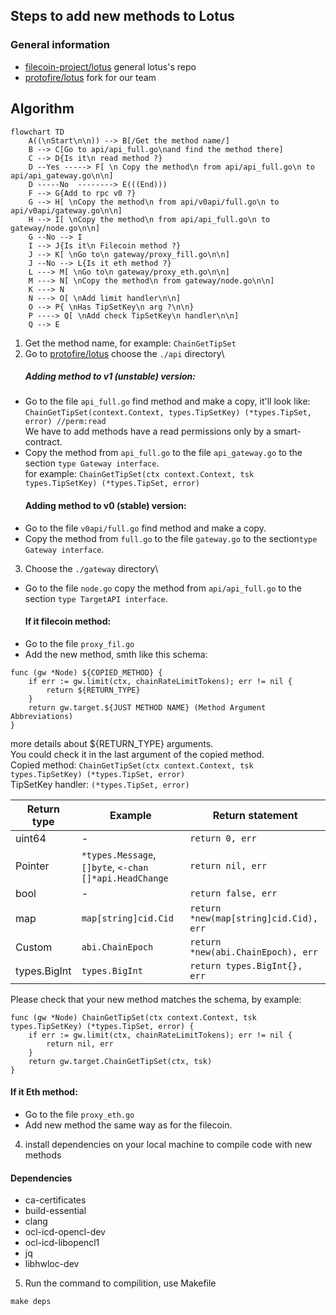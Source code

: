 ## Steps to add  new methods to Lotus


### General information

- [filecoin-project/lotus](https://github.com/filecoin-project/lotus)  general lotus's repo
- [protofire/lotus](https://github.com/protofire/lotus) fork for our team


## Algorithm

````mermaid
flowchart TD
    A((\nStart\n\n)) --> B[/Get the method name/]
    B --> C[Go to api/api_full.go\nand find the method there]
    C --> D{Is it\n read method ?}
    D --Yes -----> F[ \n Copy the method\n from api/api_full.go\n to api/api_gateway.go\n\n]
    D -----No  --------> E(((End)))
    F --> G{Add to rpc v0 ?}
    G --> H[ \nCopy the method\n from api/v0api/full.go\n to api/v0api/gateway.go\n\n]
    H --> I[ \nCopy the method\n from api/api_full.go\n to gateway/node.go\n\n]
    G --No --> I
    I --> J{Is it\n Filecoin method ?}
    J --> K[ \nGo to\n gateway/proxy_fill.go\n\n]
    J --No --> L{Is it eth method ?}
    L ---> M[ \nGo to\n gateway/proxy_eth.go\n\n]
    M ---> N[ \nCopy the method\n from gateway/node.go\n\n]
    K ---> N
    N ---> O[ \nAdd limit handler\n\n]
    O --> P{ \nHas TipSetKey\n arg ?\n\n}
    P ----> Q[ \nAdd check TipSetKey\n handler\n\n]
    Q --> E

````

1. Get the method name, for example: `ChainGetTipSet`
2. Go to [protofire/lotus](https://github.com/protofire/lotus) choose the `./api` directory\
   ##### Adding method to v1 (unstable) version:
 - Go to the file `api_full.go` find method and make a copy, it'll look like: ```ChainGetTipSet(context.Context, types.TipSetKey) (*types.TipSet, error) //perm:read```\
 We have to add methods have a read permissions only  by a smart-contract. 
 - Copy the method from `api_full.go` to the file `api_gateway.go` to  the section `type Gateway interface`.\
for example: ```ChainGetTipSet(ctx context.Context, tsk types.TipSetKey) (*types.TipSet, error)```
   #### Adding method to v0 (stable) version:
 - Go to the file `v0api/full.go` find method and make a copy.
 - Copy the method from `full.go` to the file `gateway.go` to  the section`type Gateway interface`.
3. Choose the `./gateway` directory\
 - Go to the file `node.go` copy the method from `api/api_full.go` to the section `type TargetAPI interface`.
   #### If it filecoin method:
 - Go to the file `proxy_fil.go`
 - Add the new method, smth like this schema:
```
func (gw *Node) ${COPIED_METHOD} {
	if err := gw.limit(ctx, chainRateLimitTokens); err != nil {
		return ${RETURN_TYPE}
	}
	return gw.target.${JUST METHOD NAME} (Method Argument Abbreviations)
}
```
more details about ${RETURN_TYPE} arguments.\
You could check it in the last argument of the copied method.\
Copied method: ```ChainGetTipSet(ctx context.Context, tsk types.TipSetKey) (*types.TipSet, error)```\
TipSetKey handler: ```(*types.TipSet, error)```

| Return type   | Example                                                | Return statement                      |
|---------------|--------------------------------------------------------|---------------------------------------|
| uint64        | -                                                      | `return 0, err`                       |
| Pointer       | `*types.Message`, `[]byte`, `<-chan []*api.HeadChange` | `return nil, err`                     |
| bool          | -                                                      | `return false, err`                   |
| map           | `map[string]cid.Cid`                                   | `return *new(map[string]cid.Cid), err` |
| Custom        | `abi.ChainEpoch`                                       | `return *new(abi.ChainEpoch), err`    |
| types.BigInt  | `types.BigInt`                                          |  `return types.BigInt{}, err`         |

 Please check that your new method matches the schema, by example:

````
func (gw *Node) ChainGetTipSet(ctx context.Context, tsk types.TipSetKey) (*types.TipSet, error) {
	if err := gw.limit(ctx, chainRateLimitTokens); err != nil {
		return nil, err
	}
	return gw.target.ChainGetTipSet(ctx, tsk)
}
````

   #### If it Eth method:

 - Go to the file `proxy_eth.go`
 - Add new method the same way as for the filecoin.

4. install dependencies on your local machine to compile code with new methods
  #### Dependencies
- ca-certificates
- build-essential 
- clang
- ocl-icd-opencl-dev
- ocl-icd-libopencl1
- jq
- libhwloc-dev

5. Run the command to compilition, use Makefile

````shell
make deps
````


